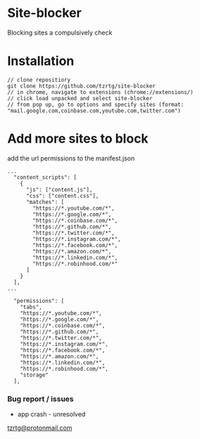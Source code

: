 # Site-blocker

Blocking sites a compulsively check

<!-- # Components -->
<!-- ![diagram](assets/stay-focused-diagram.svg) -->

# Installation

```
// clone repositiory
git clone https://github.com/tzrtg/site-blocker
// in chrome, navigate to extensions (chrome://extensions/)
// click load unpacked and select site-blocker
// from pop up, go to options and specify sites (format: "mail.google.com,coinbase.com,youtube.com,twitter.com")
```

# Add more sites to block

add the url permissions to the manifest.json

```
...
  "content_scripts": [
    {
      "js": ["content.js"],
      "css": ["content.css"],
      "matches": [
        "https://*.youtube.com/*",
        "https://*.google.com/*",
        "https://*.coinbase.com/*",
        "https://*.github.com/*",
        "https://*.twitter.com/*",
        "https://*.instagram.com/*",
        "https://*.facebook.com/*",
        "https://*.amazon.com/*",
        "https://*.linkedin.com/*",
        "https://*.robinhood.com/*"
      ]
    }
  ],
...

  "permissions": [
    "tabs",
    "https://*.youtube.com/*",
    "https://*.google.com/*",
    "https://*.coinbase.com/*",
    "https://*.github.com/*",
    "https://*.twitter.com/*",
    "https://*.instagram.com/*",
    "https://*.facebook.com/*",
    "https://*.amazon.com/*",
    "https://*.linkedin.com/*",
    "https://*.robinhood.com/*",
    "storage"
  ],
```

### Bug report / issues
* app crash - unresolved

tzrtg@protonmail.com
